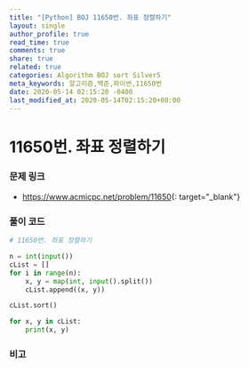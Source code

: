 ```yaml
---
title: "[Python] BOJ 11650번. 좌표 정렬하기"
layout: single
author_profile: true
read_time: true
comments: true
share: true
related: true
categories: Algorithm BOJ sort Silver5
meta_keywords: 알고리즘,백준,파이썬,11650번
date: 2020-05-14 02:15:20 -0400
last_modified_at: 2020-05-14T02:15:20+08:00
---
```


# 11650번. 좌표 정렬하기

### 문제 링크

- <https://www.acmicpc.net/problem/11650>{: target="\_blank"}

### 풀이 코드

```python
# 11650번. 좌표 정렬하기

n = int(input())
cList = []
for i in range(n):
    x, y = map(int, input().split())
    cList.append((x, y))

cList.sort()

for x, y in cList:
    print(x, y)
```

### 비고
